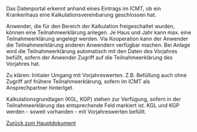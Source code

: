 Das Datenportal erkennt anhand eines Eintrags im ICMT, ob ein Krankenhaus eine Kalkulationsvereinbarung geschlossen hat.

Anwender, die für den Bereich der Kalkulation freigeschaltet wurden, können eine Teilnahmeerklärung anlegen. 
Je Haus und Jahr kann max. eine Teilnahmeerklärung angelegt werden. 
Via Kooperation kann der Anwender die Teilnahmeerklärung anderen Anwendern verfügbar machen.
Bei Anlage wird die Teilnahmeerklärung automatisch mit den Daten des Vorjahres befüllt, sofern der Anwender Zugriff auf die Teilnahmeerklärung des Vorjahres hat.

Zu klären: Initialer Umgang mit Vorjahreswerten. Z.B. Befüllung auch ohne Zugriff anf frühere Teilnahmeerklärung, sofern im ICMT als Ansprechpartner hinterlget.

Kalkulationsgrundlagen (KGL, KGP) stehen zur Verfügung, sofern in der Teilnahmeerklärung das entsprechende Feld markiert ist.
KGL und KGP werden - soweit vorhanden - mit Vorjahreswerten befüllt.

[Zurück zum Hauptdokument](DataPortal.md#FunctionalRequirements)